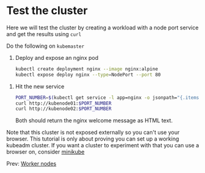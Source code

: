 # Test the cluster

Here we will test the cluster by creating a workload with a node port service and get the results using `curl`

Do the following on `kubemaster`

[//]: # (host:kubemaster)

1. Deploy and expose an nginx pod

    ```bash
    kubectl create deployment nginx --image nginx:alpine
    kubectl expose deploy nginx --type=NodePort --port 80
    ```

[//]: # (command:kubectl wait deployment -n default nginx --for condition=Available=True --timeout=90s)

1.  Hit the new service

    ```bash
    PORT_NUMBER=$(kubectl get service -l app=nginx -o jsonpath="{.items[0].spec.ports[0].nodePort}")
    curl http://kubenode01:$PORT_NUMBER
    curl http://kubenode02:$PORT_NUMBER
    ```

    Both should return the nginx welcome message as HTML text.

Note that this cluster is not exposed externally so you can't use your browser. This tutorial is only about proving you can set up a working kubeadm cluster. If you want a cluster to experiment with that you can use a browser on, consider [minikube](https://minikube.sigs.k8s.io/docs/start/)

Prev: [Worker nodes](./06-workers.md)

